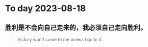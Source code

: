 
# To day 2023-08-18


## 胜利是不会向自己走来的，我必须自己走向胜利。
> Victory won't come to me unless I go to it.

    